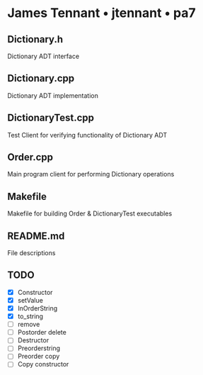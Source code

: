 # James Tennant • jtennant • pa7

## Dictionary.h
Dictionary ADT interface

## Dictionary.cpp
Dictionary ADT implementation

## DictionaryTest.cpp
Test Client for verifying functionality of Dictionary ADT

## Order.cpp
Main program client for performing Dictionary operations

## Makefile
Makefile for building Order & DictionaryTest executables

## README.md
File descriptions

## TODO
- [x] Constructor
- [x] setValue
- [x] InOrderString
- [x] to_string
- [ ] remove
- [ ] Postorder delete
- [ ] Destructor
- [ ] Preorderstring
- [ ] Preorder copy
- [ ] Copy constructor